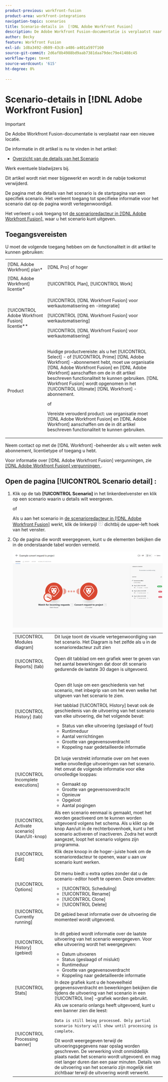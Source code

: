 ```yaml
---
product-previous: workfront-fusion
product-area: workfront-integrations
navigation-topic: scenarios
title: Scenario-details in  [!DNL Adobe Workfront Fusion]
description: De Adobe Workfront Fusion-documentatie is verplaatst naar een nieuwe locatie. Dit artikel is vervangen, maar bevat een koppeling naar het nieuwe artikel dat deze functionaliteit behandelt.
author: Becky
feature: Workfront Fusion
exl-id: 1d8a3492-d609-43c8-a486-a401a597f160
source-git-commit: 2d6af8b4988bd9aab7381daa79dec79e41408c45
workflow-type: tm+mt
source-wordcount: '615'
ht-degree: 0%

---
```


# Scenario-details in [!DNL Adobe Workfront Fusion]

>[!IMPORTANT]
>
>De Adobe Workfront Fusion-documentatie is verplaatst naar een nieuwe locatie.
>
>De informatie in dit artikel is nu te vinden in het artikel:
>
>* [ Overzicht van de details van het Scenario ](https://experienceleague.adobe.com/docs/workfront-fusion/using/get-started-with-fusion/navigate-workfront-fusion/scenario-details.html)
>
>Werk eventuele bladwijzers bij.
>
>Dit artikel wordt niet meer bijgewerkt en wordt in de nabije toekomst verwijderd.

De pagina met de details van het scenario is de startpagina van een specifiek scenario. Het verleent toegang tot specifieke informatie voor het scenario dat op de pagina wordt vertegenwoordigd.

Het verleent u ook toegang tot [ de scenarioredacteur in  [!DNL Adobe Workfront Fusion]](../../workfront-fusion/scenarios/scenario-editor.md), waar u het scenario kunt uitgeven.

## Toegangsvereisten

U moet de volgende toegang hebben om de functionaliteit in dit artikel te kunnen gebruiken:

<table style="table-layout:auto">  
 <col> 
 <col> 
 <tbody> 
  <tr> 
    <td role="rowheader">[!DNL Adobe Workfront] plan*</td> 
   <td> <p>[!DNL Pro] of hoger</p> </td> 
  </tr> 
  <tr data-mc-conditions=""> 
   <td role="rowheader">[!DNL Adobe Workfront] licentie*</td> 
   <td> <p>[!UICONTROL Plan], [!UICONTROL Work]</p> </td> 
  </tr> 
  <tr> 
   <td role="rowheader">[!UICONTROL Adobe Workfront Fusion] licentie**</td> 
   <td> <p>[!UICONTROL [!DNL Workfront Fusion] voor werkautomatisering en -integratie] </p><p>[!UICONTROL [!DNL Workfront Fusion] voor werkautomatisering] </p><p>[!UICONTROL [!DNL Workfront Fusion] voor werkautomatisering]</p>   </td> 
  </tr> 
  <tr> 
   <td role="rowheader">Product</td> 
   <td>
   <p>Huidige productvereiste: als u het [!UICONTROL Select] - of [!UICONTROL Prime] [!DNL Adobe Workfront] -abonnement hebt, moet uw organisatie [!DNL Adobe Workfront Fusion] en [!DNL Adobe Workfront] aanschaffen om de in dit artikel beschreven functionaliteit te kunnen gebruiken. [!DNL Workfront Fusion] wordt opgenomen in het [!UICONTROL Ultimate] [!DNL Workfront] -abonnement.</p>
   <p>of</p>
   <p>Vereiste verouderd product: uw organisatie moet [!DNL Adobe Workfront Fusion] en [!DNL Adobe Workfront] aanschaffen om de in dit artikel beschreven functionaliteit te kunnen gebruiken.</p>
   </td> 
  </tr> 
 </tbody> 
</table>

Neem contact op met de [!DNL Workfront] -beheerder als u wilt weten welk abonnement, licentietype of toegang u hebt.

Voor informatie over [!DNL Adobe Workfront Fusion] vergunningen, zie [[!DNL Adobe Workfront Fusion]  vergunningen ](../../workfront-fusion/get-started/license-automation-vs-integration.md).

## Open de pagina [!UICONTROL Scenario detail] :

1. Klik op de tab **[!UICONTROL Scenario]** in het linkerdeelvenster en klik op een scenario waarin u details wilt weergeven.

   of

   Als u aan het scenario in [ de scenarioredacteur in  [!DNL Adobe Workfront Fusion]](../../workfront-fusion/scenarios/scenario-editor.md) werkt, klik de linkerpijl ![](assets/exit-editing-arrow.png) dichtbij de upper-left hoek van het venster.

1. Op de pagina die wordt weergegeven, kunt u de elementen bekijken die in de onderstaande tabel worden vermeld.

   ![](assets/scenario-detail-350x207.png)

   <table style="table-layout:auto"> 
    <col> 
    <col> 
    <tbody> 
     <tr> 
      <td role="rowheader">[!UICONTROL Modules diagram] </td> 
      <td>Dit lusje toont de visuele vertegenwoordiging van het scenario. Het Diagram is het zelfde als u in de scenarioredacteur zult zien</td> 
     </tr> 
     <tr> 
      <td role="rowheader">[!UICONTROL Reports] (tab) </td> 
      <td> <p>Open dit tabblad om een grafiek weer te geven van het aantal bewerkingen dat door dit scenario gedurende de laatste 30 dagen is uitgevoerd.</p>  </td> 
     </tr> 
     <tr> 
      <td role="rowheader">[!UICONTROL History] (tab) </td> 
      <td> <p>Open dit lusje om een geschiedenis van het scenario, met inbegrip van om het even welke het uitgeven van het scenario te zien. </p> <p>Het tabblad [!UICONTROL History] bevat ook de geschiedenis van de uitvoering van het scenario van elke uitvoering, die het volgende bevat:</p> 
       <ul> 
        <li>Status van elke uitvoering (geslaagd of fout)</li> 
        <li>Runtimeduur</li> 
        <li>Aantal verrichtingen</li> 
        <li>Grootte van gegevensoverdracht</li> 
        <li>Koppeling naar gedetailleerde informatie</li> 
       </ul> </td> 
     </tr> 
     <tr> 
      <td role="rowheader">[!UICONTROL Incomplete executions]</td> 
      <td> <p>Dit lusje verstrekt informatie over om het even welke onvolledige uitvoeringen van het scenario. Het omvat de volgende informatie voor elke onvolledige looppas:</p> 
       <ul> 
        <li>Gemaakt op</li> 
        <li>Grootte van gegevensoverdracht</li> 
        <li>Opnieuw</li> 
        <li>Opgelost</li> 
        <li>Aantal pogingen</li> 
       </ul> </td> 
     </tr> 
     <tr> 
      <td role="rowheader">[!UICONTROL Activate scenario] (Aan/Uit-knop)</td> 
      <td>Als een scenario eenmaal is gemaakt, moet het worden geactiveerd om te kunnen worden uitgevoerd volgens het schema. Als u klikt op de knop Aan/uit in de rechterbovenhoek, kunt u het scenario activeren of inactiveren. Zodra het wordt aangezet, loopt het scenario volgens zijn programma.</td> 
     </tr> 
     <tr> 
      <td role="rowheader">[!UICONTROL Edit]</td> 
      <td>Klik deze knoop in de hoger-juiste hoek om de scenarioredacteur te openen, waar u aan uw scenario kunt werken.</td> 
     </tr> 
     <tr> 
      <td role="rowheader">[!UICONTROL Options]</td> 
      <td> <p>Dit menu biedt u extra opties zonder dat u de scenario-editor hoeft te openen. Deze omvatten:</p> 
       <ul> 
        <li>[!UICONTROL Scheduling]</li> 
        <li>[!UICONTROL Rename]</li> 
        <li>[!UICONTROL Clone]</li> 
        <li>[!UICONTROL Delete]</li> 
       </ul> </td> 
     </tr> 
     <tr> 
      <td role="rowheader">[!UICONTROL Currently running]</td> 
      <td>Dit gebied bevat informatie over de uitvoering die momenteel wordt uitgevoerd.</td> 
     </tr> 
     <tr> 
      <td role="rowheader"> <p>[!UICONTROL History] (gebied)</p> <p> </p> </td> 
      <td> <p>In dit gebied wordt informatie over de laatste uitvoering van het scenario weergegeven. Voor elke uitvoering wordt het weergegeven:</p> 
       <ul> 
        <li>Datum uitvoeren</li> 
        <li>Status (geslaagd of mislukt)</li> 
        <li>Runtimeduur</li> 
        <li>Grootte van gegevensoverdracht</li> 
        <li>Koppeling naar gedetailleerde informatie</li> 
       </ul> </td> 
     </tr> 
     <tr> 
      <td role="rowheader"> <p>[!UICONTROL Stats]</p>  </td> 
      <td>In deze grafiek kunt u de hoeveelheid gegevensoverdracht en bewerkingen bekijken die tijdens de uitvoering van het scenario in een [!UICONTROL line] -grafiek worden gebruikt.</td> 
     </tr> 
     <tr> 
      <td role="rowheader"> <p>[!UICONTROL Processing banner]</p>  </td> 
      <td>Als uw scenario onlangs heeft uitgevoerd, kunt u een banner zien die leest:<p><code>Data is still being processed. Only partial scenario history will show until processing is complete.</code></p>Dit wordt weergegeven terwijl de uitvoeringsgegevens naar opslag worden geschreven. De verwerking vindt onmiddellijk plaats nadat het scenario wordt uitgevoerd. en mag niet langer duren dan een paar minuten. Details van de uitvoering van het scenario zijn mogelijk niet zichtbaar terwijl de uitvoering wordt verwerkt.</td> 
     </tr> 
    </tbody> 
   </table>

